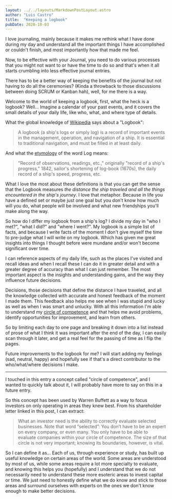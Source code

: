 ```yaml
---
layout: ../../layouts/MarkdownPostLayout.astro
author: "Luis Castro"
title:  "Keeping a logbook"
pubDate: 2020-10-03
---
```


I love journaling, mainly because it makes me rethink what I have done during my day and understand all the important things I have accomplished or couldn't finish, and most importantly how that made me feel.

Now, to be effective with your Journal, you need to do various processes that you might not want to or have the time to do so and that's when it all starts crumbling into less effective journal entries.

There has to be a better way of keeping the benefits of the journal but not having to do all the ceremonies? (Kinda a throwback to those discussions between doing SCRUM or Kanban hah), well, for me there is a way.

Welcome to the world of keeping a logbook, first, what the heck is a logbook? Well... Imagine a calendar of your past events, and it covers the small details of your daily life, like who, what, and where type of details.

What the global knowledge of [Wikipedia](https://en.wikipedia.org/wiki/Logbook) says about a "Logbook":

> A logbook (a ship's logs or simply log) is a record of important events in the management, operation, and navigation of a ship. It is essential to traditional navigation, and must be filled in at least daily.

And what the [etymology](https://www.etymonline.com/word/log#etymonline_v_43590) of the word Log means:

> "Record of observations, readings, etc.," originally "record of a ship's progress," 1842, sailor's shortening of log-book (1670s), the daily record of a ship's speed, progress, etc.

What I love the most about these definitions is that you can get the sense that the Logbook measures *the distance the ship traveled and all the things encountered in the ship's journey*. I love that metaphor. Because in life you have a defined set or maybe just one goal but you don't know how much will you do, what people will be involved and what new friendships you'll make along the way.

So how do I differ my logbook from a ship's log?
I divide my day in "who I met?", "what I did?" and "where I went?". My logbook is a simple list of facts, and because I write facts of the moment I don't give myself the time to pre-judge what I will write on my logbook. Which has given me great insights into things I thought before were mundane and/or won't become significant over time.

I can reference aspects of my daily life, such as the places I've visited and recall ideas and when I recall these I can do it in greater detail and with a greater degree of accuracy than what I can just remember. The most important aspect is the insights and understanding gains, and the way they influence future decisions.

Decisions, those decisions that define the distance I have traveled, and all the knowledge collected with accurate and honest feedback of the moment I made them. This feedback also helps me see when I was stupid and lucky as well as when I was smart and unlucky. With all this information I'm able to understand my [circle of competence](https://www.berkshirehathaway.com/letters/1996.html) and that helps me avoid problems, identify opportunities for improvement, and learn from others.

So by limiting each day to one page and breaking it down into a list instead of prose of what I think it was important after the end of the day, I can easily scan through it later, and get a real feel for the passing of time as I flip the pages.

Future improvements to the logbook for me? I will start adding my feelings (sad, neutral, happy) and hopefully see if that's a direct contributor to the who/what/where decisions I make.

----

I touched in this entry a concept called "circle of competence", and I wanted to quickly talk about it, I will probably have more to say on this in a future entry.

So this concept has been used by Warren Buffett as a way to focus investors on only operating in areas they knew best. From his shareholder letter linked in this post, I can extract:

> What an investor need is the ability to correctly evaluate selected businesses. Note that word “selected”: You don’t have to be an expert on every company, or even many. You only have to be able to evaluate companies within your circle of competence. The size of that circle is not very important; knowing its boundaries, however, is vital.

So I can define it as... Each of us, through experience or study, has built up useful knowledge on certain areas of the world. Some areas are understood by most of us, while some areas require a lot more specialty to evaluate, and knowing this helps you (hopefully) and I understand that we do not necessarily need to understand these more esoteric areas to invest capital or time. We just need to honestly define what we do know and stick to those areas and surround ourselves with experts on the ones we don't know enough to make better decisions.
